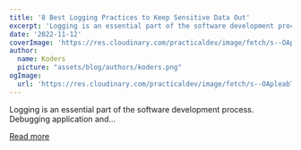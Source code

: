 ```yaml
---
title: '8 Best Logging Practices to Keep Sensitive Data Out'
excerpt: 'Logging is an essential part of the software development process. Debugging application and...'
date: '2022-11-12'
coverImage: 'https://res.cloudinary.com/practicaldev/image/fetch/s--OApleabT--/c_imagga_scale,f_auto,fl_progressive,h_420,q_auto,w_1000/https://dev-to-uploads.s3.amazonaws.com/uploads/articles/l90lnt377ypoanlqdfbm.png'
author:
  name: Koders
  picture: "assets/blog/authors/koders.png"
ogImage:
  url: 'https://res.cloudinary.com/practicaldev/image/fetch/s--OApleabT--/c_imagga_scale,f_auto,fl_progressive,h_420,q_auto,w_1000/https://dev-to-uploads.s3.amazonaws.com/uploads/articles/l90lnt377ypoanlqdfbm.png'
---
```


Logging is an essential part of the software development process. Debugging application and...

[Read more](https://dev.to/pragativerma18/8-best-logging-practices-to-keep-sensitive-data-out-39p9)
